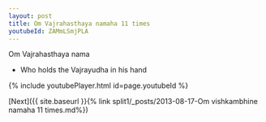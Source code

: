 ```yaml
---
layout: post
title: Om Vajrahasthaya namaha 11 times
youtubeId: ZAMmLSmjPLA
---
```

 
 
Om Vajrahasthaya nama 
 
 -  Who holds the Vajrayudha in his hand 
 
  
 
  
 
 
 
 
 
 


{% include youtubePlayer.html id=page.youtubeId %}
 
[Next]({{ site.baseurl }}{% link  split1/_posts/2013-08-17-Om vishkambhine namaha 11 times.md%})
 
